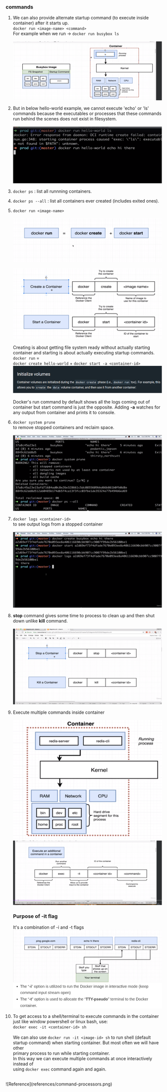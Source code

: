 ### commands

1. We can also provide alternate startup command (to execute inside container) after it starts up. <br>
   `docker run <image-name> <command>` <br>
   For example when we run -> `docker run busybox ls` <br><br>
   ![Reference](3_docker_cli/busybox-example.png)

2. But in below hello-world example, we cannot execute 'echo' or 'ls' commands because the executables or processes that these commands run behind the scenes does not exist in filesystem.<br><br>
   ![Reference](references/hello-world-error.png)

3. `docker ps` : list all runnning containers.
4. `docker ps --all` : list all containers ever created (includes exited ones).
5. `docker run <image-name>` <br><br>
   ![Reference](references/run-command.png) <br><br>
   ![Reference](references/run-command-2.png) <br><br>
   Creating is about getting file system ready without actually starting container and starting is about actually executing startup commands. <br>
   `docker run` =  
   `docker create hello-world` + `docker start -a <container-id>`
   <br>
   ![Reference](references/intialize-volumes.png) <br><br>
   Docker's run command by default shows all the logs coming out of container but start command is just the opposite. Adding **-a** watches for any output from container and prints it to console.

6. `docker system prune`<br>
   to remove stopped containers and reclaim space.<br><br>
   ![Reference](references/docker-prune-command.png)

7. `docker logs <container-id>` <br>
   to see output logs from a stopped container<br><br>
   ![Reference](references/docker-logs-command.png)

8. **stop** command gives some time to process to clean up and then shut down unlike **kill** command.<br><br>
   ![Reference](references/docker-stop-command.png)

9. Execute multiple commands inside container <br><br>
   ![Reference](references/multiple-commands-inside-container.png)
   <br>
   ![Reference](references/execute-multiple-commands.png)

   ### Purpose of -it flag

   It's a combination of -i and -t flags<br>
   ![Reference](references/purpose-of-it-flags.png)<br>
   ![Reference](references/it-flags.png)

10. To get access to a shell/terminal to execute commands in the container <br>
just like window powershell or linux bash, use: <br>
```docker exec -it <container-id> sh```
<br><br>
We can also use  ```docker run -it <image-id> sh```  to run shell (default <br>
startup command) when starting container. But most often we will have other <br>
primary process to run while starting container.<br>
In this way we can execute multiple commands at once interactively instead of
<br>using ```docker exec``` command again and again.
<br>
![Reference](references/command-processors.png)